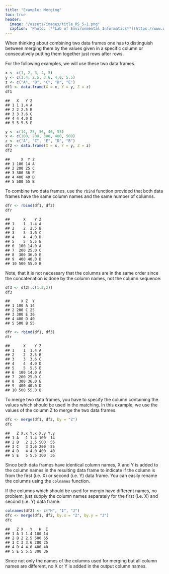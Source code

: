 ```yaml
---
title: "Example: Merging"
toc: true
header:
  image: "/assets/images/title_RS_5-1.png"
  caption: 'Photo: [**Lab of Environmental Informatics**](https://www.uni-marburg.de/en/fb19/disciplines/physisch/environmentalinformatics){:target="_blank"}'
---
```



When thinking about combining two data frames one has to distinguish between
merging them by the values given in a specific column or consecutively putting
them together just rows after rows.

For the following examples, we will use these two data frames.

```r
x <- c(1, 2, 3, 4, 5)
y <- c(1.4, 2.5, 3.6, 4.0, 5.5)
z <- c("A", "B", "C", "D", "E")
df1 <- data.frame(X = x, Y = y, Z = z)
df1
```

```
##   X   Y Z
## 1 1 1.4 A
## 2 2 2.5 B
## 3 3 3.6 C
## 4 4 4.0 D
## 5 5 5.5 E
```

```r
y <- c(14, 25, 36, 40, 55)
x <- c(100, 200, 300, 400, 500)
z <- c("A", "C", "E", "D", "B")
df2 <- data.frame(X = x, Y = y, Z = z)
df2
```

```
##     X  Y Z
## 1 100 14 A
## 2 200 25 C
## 3 300 36 E
## 4 400 40 D
## 5 500 55 B
```

To combine two data frames, use the `rbind` function provided that both
data frames have the same column names and the same number of columns.

```r
dfr <- rbind(df1, df2)
dfr
```

```
##      X    Y Z
## 1    1  1.4 A
## 2    2  2.5 B
## 3    3  3.6 C
## 4    4  4.0 D
## 5    5  5.5 E
## 6  100 14.0 A
## 7  200 25.0 C
## 8  300 36.0 E
## 9  400 40.0 D
## 10 500 55.0 B
```
Note, that it is not necessary that the columns are in the same order since the
concatenation is done by the column names, not the column sequence:

```r
df3 <- df2[,c(1,3,2)]
df3
```

```
##     X Z  Y
## 1 100 A 14
## 2 200 C 25
## 3 300 E 36
## 4 400 D 40
## 5 500 B 55
```

```r
dfr <- rbind(df1, df3)
dfr
```

```
##      X    Y Z
## 1    1  1.4 A
## 2    2  2.5 B
## 3    3  3.6 C
## 4    4  4.0 D
## 5    5  5.5 E
## 6  100 14.0 A
## 7  200 25.0 C
## 8  300 36.0 E
## 9  400 40.0 D
## 10 500 55.0 B
```


To merge two data frames, you have to specify the column containing the values
which should be used in the matching. In this example, we use the values of
the column Z to merge the two data frames.

```r
dfc <- merge(df1, df2, by = "Z")
dfc
```

```
##   Z X.x Y.x X.y Y.y
## 1 A   1 1.4 100  14
## 2 B   2 2.5 500  55
## 3 C   3 3.6 200  25
## 4 D   4 4.0 400  40
## 5 E   5 5.5 300  36
```
Since both data frames have identical column names, X and Y is added to the 
column names in the resulting data frame to indicate if the column is from the
first (i.e. X) or second (i.e. Y) data frame. You can easily rename the columns
using the `colnames` function.

If the columns which should be used for mergin have different names, no problem:
just supply the column names separately for the first (i.e. X) and second (i.e. Y)
data frame:

```r
colnames(df2) <- c("H", "I", "J")
dfc <- merge(df1, df2, by.x = "Z", by.y = "J")
dfc
```

```
##   Z X   Y   H  I
## 1 A 1 1.4 100 14
## 2 B 2 2.5 500 55
## 3 C 3 3.6 200 25
## 4 D 4 4.0 400 40
## 5 E 5 5.5 300 36
```
Since not only the names of the columns used for merging but all column names are
different, no X or Y is added in the output column names.
